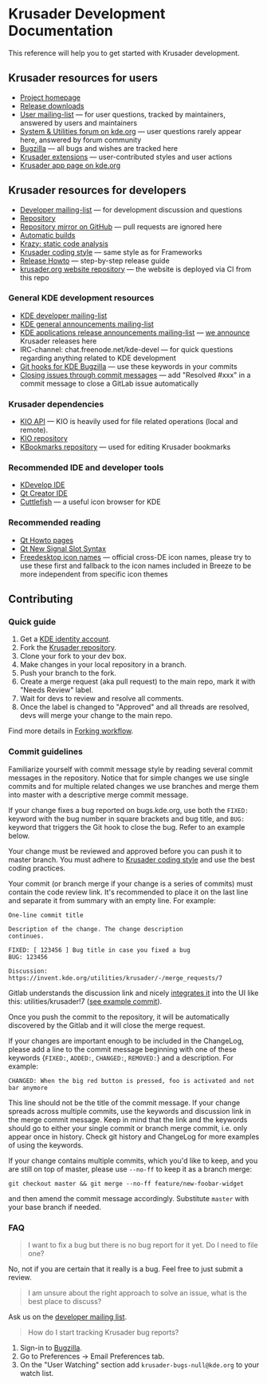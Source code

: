 # Krusader Development Documentation

This reference will help you to get started with Krusader development.


## Krusader resources for users

* [Project homepage](https://krusader.org/)
* [Release downloads](https://download.kde.org/stable/krusader/)
* [User mailing-list](https://groups.google.com/group/krusader-users) — for user questions, tracked by maintainers, answered by users and maintainers
* [System & Utilities forum on kde.org](https://forum.kde.org/viewforum.php?f=225) — user questions rarely appear here, answered by forum community
* [Bugzilla](https://bugs.kde.org/buglist.cgi?product=krusader) — all bugs and wishes are tracked here
* [Krusader extensions](https://store.kde.org/browse/cat/370/ord/top/) — user-contributed styles and user actions
* [Krusader app page on kde.org](https://kde.org/applications/en/utilities/org.kde.krusader)


## Krusader resources for developers

* [Developer mailing-list](https://groups.google.com/group/krusader-devel) — for development discussion and questions
* [Repository](https://invent.kde.org/utilities/krusader)
* [Repository mirror on GitHub](https://github.com/KDE/krusader) — pull requests are ignored here
* [Automatic builds](https://build.kde.org/job/Extragear/job/krusader/job/stable-kf5-qt5%20SUSEQt5.14/)
* [Krazy: static code analysis](http://ebn.kde.org/krazy/reports/extragear/utils/krusader/index.html)
* [Krusader coding style](https://techbase.kde.org/Policies/Frameworks_Coding_Style) — same style as for Frameworks
* [Release Howto](release-howto.md) — step-by-step release guide
* [krusader.org website repository](https://invent.kde.org/websites/krusader-org) — the website is deployed via CI from this repo

### General KDE development resources

* [KDE developer mailing-list](https://mail.kde.org/mailman/listinfo/kde-devel)
* [KDE general announcements mailing-list](https://mail.kde.org/mailman/listinfo/kde-announce)
* [KDE applications release announcements mailing-list](https://mail.kde.org/mailman/listinfo/kde-announce-apps) — [we announce](release-howto.md#send-a-letter-to-mailing-lists) Krusader releases here
* IRC-channel: chat.freenode.net/kde-devel — for quick questions regarding anything related to KDE development
* [Git hooks for KDE Bugzilla](https://community.kde.org/Infrastructure/Git/Hooks#Keywords) — use these keywords in your commits
* [Closing issues through commit messages](https://docs.gitlab.com/ee/user/project/issues/managing_issues.html#closing-issues) — add "Resolved #xxx" in a commit message to close a GitLab issue automatically

### Krusader dependencies

* [KIO API](https://api.kde.org/frameworks/kio/html/index.html) — KIO is heavily used for file related operations (local and remote).
* [KIO repository](https://invent.kde.org/frameworks/kio)
* [KBookmarks repository](https://invent.kde.org/frameworks/kbookmarks) — used for editing Krusader bookmarks

### Recommended IDE and developer tools

* [KDevelop IDE](http://kdevelop.org)
* [Qt Creator IDE](https://www.qt.io/ide/)
* [Cuttlefish](https://community.kde.org/Plasma/DeveloperGuide#Icon_Viewer:_Cuttlefish) — a useful icon browser for KDE

### Recommended reading

* [Qt Howto pages](https://wiki.qt.io/Category:HowTo)
* [Qt New Signal Slot Syntax](https://wiki.qt.io/New_Signal_Slot_Syntax)
* [Freedesktop icon names](https://specifications.freedesktop.org/icon-naming-spec/icon-naming-spec-latest.html) — official cross-DE icon names, please try to use these first and fallback to the icon names included in Breeze to be more independent from specific icon themes


## Contributing

### Quick guide

1. Get a [KDE identity account](https://community.kde.org/Infrastructure#Identity_Accounts).
2. Fork the [Krusader repository](https://invent.kde.org/utilities/krusader).
3. Clone your fork to your dev box.
4. Make changes in your local repository in a branch.
5. Push your branch to the fork.
6. Create a merge request (aka pull request) to the main repo, mark it with "Needs Review" label.
7. Wait for devs to review and resolve all comments.
8. Once the label is changed to "Approved" and all threads are resolved, devs will merge your change to the main repo.

Find more details in [Forking workflow](https://invent.kde.org/help/user/project/repository/forking_workflow.md).

### Commit guidelines

Familiarize yourself with commit message style by reading several commit messages in the repository. Notice that for simple changes we use single commits and for multiple related changes we use branches and merge them into master with a descriptive merge commit message.

If your change fixes a bug reported on bugs.kde.org, use both the `FIXED:` keyword with the bug number in square brackets and bug title, and `BUG:` keyword that triggers the Git hook to close the bug. Refer to an example below.

Your change must be reviewed and approved before you can push it to master branch.
You must adhere to [Krusader coding style](https://techbase.kde.org/Policies/Frameworks_Coding_Style) and use the best coding practices.

Your commit (or branch merge if your change is a series of commits) must contain the code review link. It's recommended to place it on the last line and separate it from summary with an empty line. For example:

```
One-line commit title

Description of the change. The change description
continues.

FIXED: [ 123456 ] Bug title in case you fixed a bug
BUG: 123456

Discussion: https://invent.kde.org/utilities/krusader/-/merge_requests/7
```

Gitlab understands the discussion link and nicely [integrates it](https://invent.kde.org/help/user/markdown#special-gitlab-references) into the UI like this: utilities/krusader!7 ([see example commit](9198345c62ff6c2337fb37c9913bff933f57414b)).

Once you push the commit to the repository, it will be automatically discovered by the Gitlab and it will close the merge request.

If your changes are important enough to be included in the ChangeLog, please add a line to the commit message beginning with one of these keywords {`FIXED:`, `ADDED:`, `CHANGED:`, `REMOVED:`} and a description. For example:
```
CHANGED: When the big red button is pressed, foo is activated and not bar anymore
```
This line should not be the title of the commit message.
If your change spreads across multiple commits, use the keywords and discussion link in the merge commit message.
Keep in mind that the link and the keywords should go to either your single commit or branch merge commit, i.e. only appear once in history.
Check git history and ChangeLog for more examples of using the keywords.

If your change contains multiple commits, which you'd like to keep, and you are still on top of master, please use `--no-ff` to keep it as a branch merge:
```
git checkout master && git merge --no-ff feature/new-foobar-widget
```
and then amend the commit message accordingly. Substitute `master` with your base branch if needed.

### FAQ

> I want to fix a bug but there is no bug report for it yet. Do I need to file one?

No, not if you are certain that it really is a bug. Feel free to just submit a review.

> I am unsure about the right approach to solve an issue, what is the best place to discuss?

Ask us on the [developer mailing list](http://groups.google.com/group/krusader-devel).

> How do I start tracking Krusader bug reports?

1. Sign-in to [Bugzilla](https://bugs.kde.org/).
2. Go to Preferences → Email Preferences tab.
3. On the "User Watching" section add `krusader-bugs-null@kde.org` to your watch list.
